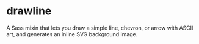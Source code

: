 # drawline
A Sass mixin that lets you draw a simple line, chevron, or arrow with ASCII art, and generates an inline SVG background image.
